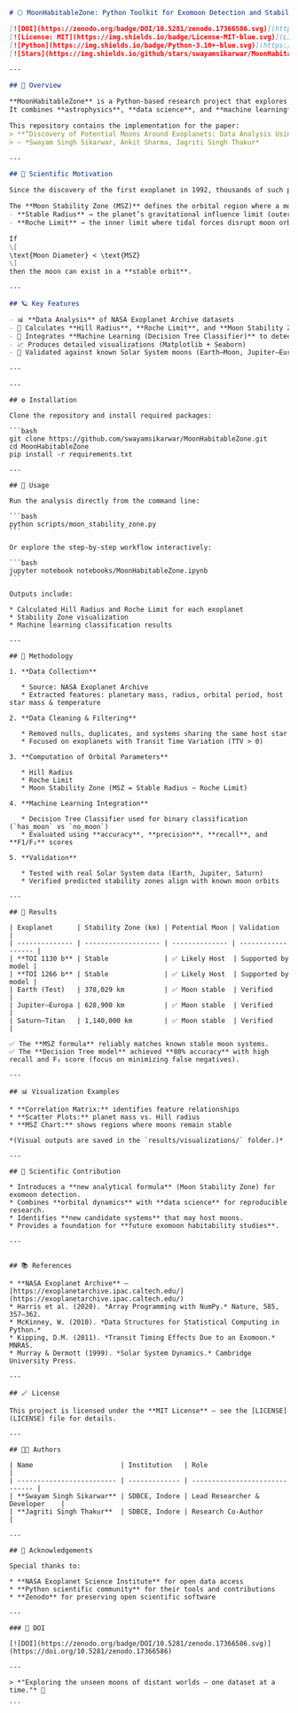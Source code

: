 ```markdown
# 🌕 MoonHabitableZone: Python Toolkit for Exomoon Detection and Stability Zone Analysis  

[![DOI](https://zenodo.org/badge/DOI/10.5281/zenodo.17366586.svg)](https://doi.org/10.5281/zenodo.17366586)
[![License: MIT](https://img.shields.io/badge/License-MIT-blue.svg)](LICENSE)
[![Python](https://img.shields.io/badge/Python-3.10+-blue.svg)](https://www.python.org/)
[![Stars](https://img.shields.io/github/stars/swayamsikarwar/MoonHabitableZone?style=social)](https://github.com/swayamsikarwar/MoonHabitableZone/stargazers)

---

## 📘 Overview  

**MoonHabitableZone** is a Python-based research project that explores the potential existence of **moons around exoplanets** using data-driven analysis and a newly proposed **Moon Stability Zone (MSZ)** formula.  
It combines **astrophysics**, **data science**, and **machine learning** to identify exoplanets that may host stable moons, expanding our understanding of planetary system dynamics beyond the Solar System.  

This repository contains the implementation for the paper:  
> **“Discovery of Potential Moons Around Exoplanets: Data Analysis Using Python and Development of a Moon Stability Zone Formula”**  
> — *Swayam Singh Sikarwar, Ankit Sharma, Jagriti Singh Thakur*  

---

## 🧠 Scientific Motivation  

Since the discovery of the first exoplanet in 1992, thousands of such planets have been found — yet **exomoons** remain one of astronomy’s greatest mysteries. Moons play critical roles in planetary stability, climate regulation, and habitability. Detecting and characterizing exomoons can provide valuable insights into the **formation and evolution** of planetary systems.  

The **Moon Stability Zone (MSZ)** defines the orbital region where a moon can remain stable — bounded by:  
- **Stable Radius** → the planet’s gravitational influence limit (outer bound)  
- **Roche Limit** → the inner limit where tidal forces disrupt moon orbits  

If  
\[
\text{Moon Diameter} < \text{MSZ}
\]  
then the moon can exist in a **stable orbit**.

---

## 🪐 Key Features  

- 📊 **Data Analysis** of NASA Exoplanet Archive datasets  
- 🧮 Calculates **Hill Radius**, **Roche Limit**, and **Moon Stability Zone**  
- 🤖 Integrates **Machine Learning (Decision Tree Classifier)** to detect potential moons  
- 📈 Produces detailed visualizations (Matplotlib + Seaborn)  
- 🔭 Validated against known Solar System moons (Earth–Moon, Jupiter–Europa, Saturn–Titan)  

---

```

````
---

## ⚙️ Installation  

Clone the repository and install required packages:  

```bash
git clone https://github.com/swayamsikarwar/MoonHabitableZone.git
cd MoonHabitableZone
pip install -r requirements.txt

---

## 🚀 Usage

Run the analysis directly from the command line:

```bash
python scripts/moon_stability_zone.py
```

Or explore the step-by-step workflow interactively:

```bash
jupyter notebook notebooks/MoonHabitableZone.ipynb
```

Outputs include:

* Calculated Hill Radius and Roche Limit for each exoplanet
* Stability Zone visualization
* Machine learning classification results

---

## 🧩 Methodology

1. **Data Collection**

   * Source: NASA Exoplanet Archive
   * Extracted features: planetary mass, radius, orbital period, host star mass & temperature

2. **Data Cleaning & Filtering**

   * Removed nulls, duplicates, and systems sharing the same host star
   * Focused on exoplanets with Transit Time Variation (TTV > 0)

3. **Computation of Orbital Parameters**

   * Hill Radius
   * Roche Limit
   * Moon Stability Zone (MSZ = Stable Radius − Roche Limit)

4. **Machine Learning Integration**

   * Decision Tree Classifier used for binary classification (`has_moon` vs `no_moon`)
   * Evaluated using **accuracy**, **precision**, **recall**, and **F1/F₂** scores

5. **Validation**

   * Tested with real Solar System data (Earth, Jupiter, Saturn)
   * Verified predicted stability zones align with known moon orbits

---

## 🌟 Results

| Exoplanet      | Stability Zone (km) | Potential Moon | Validation         |
| -------------- | ------------------- | -------------- | ------------------ |
| **TOI 1130 b** | Stable              | ✅ Likely Host  | Supported by model |
| **TOI 1266 b** | Stable              | ✅ Likely Host  | Supported by model |
| Earth (Test)   | 378,029 km          | ✅ Moon stable  | Verified           |
| Jupiter–Europa | 628,900 km          | ✅ Moon stable  | Verified           |
| Saturn–Titan   | 1,140,000 km        | ✅ Moon stable  | Verified           |

✅ The **MSZ formula** reliably matches known stable moon systems.
✅ The **Decision Tree model** achieved **80% accuracy** with high recall and F₂ score (focus on minimizing false negatives).

---

## 📊 Visualization Examples

* **Correlation Matrix:** identifies feature relationships
* **Scatter Plots:** planet mass vs. Hill radius
* **MSZ Chart:** shows regions where moons remain stable

*(Visual outputs are saved in the `results/visualizations/` folder.)*

---

## 🔬 Scientific Contribution

* Introduces a **new analytical formula** (Moon Stability Zone) for exomoon detection.
* Combines **orbital dynamics** with **data science** for reproducible research.
* Identifies **new candidate systems** that may host moons.
* Provides a foundation for **future exomoon habitability studies**.

---


## 📚 References

* **NASA Exoplanet Archive** — [https://exoplanetarchive.ipac.caltech.edu/](https://exoplanetarchive.ipac.caltech.edu/)
* Harris et al. (2020). *Array Programming with NumPy.* Nature, 585, 357–362.
* McKinney, W. (2010). *Data Structures for Statistical Computing in Python.*
* Kipping, D.M. (2011). *Transit Timing Effects Due to an Exomoon.* MNRAS.
* Murray & Dermott (1999). *Solar System Dynamics.* Cambridge University Press.

---

## 🪄 License

This project is licensed under the **MIT License** — see the [LICENSE](LICENSE) file for details.

---

## 👨‍💻 Authors

| Name                      | Institution   | Role                           |
| ------------------------- | ------------- | ------------------------------ |
| **Swayam Singh Sikarwar** | SDBCE, Indore | Lead Researcher & Developer    |
| **Jagriti Singh Thakur**  | SDBCE, Indore | Research Co-Author             |

---

## 🌌 Acknowledgements

Special thanks to:

* **NASA Exoplanet Science Institute** for open data access
* **Python scientific community** for their tools and contributions
* **Zenodo** for preserving open scientific software

---

### 🔗 DOI

[![DOI](https://zenodo.org/badge/DOI/10.5281/zenodo.17366586.svg)](https://doi.org/10.5281/zenodo.17366586)

---

> *"Exploring the unseen moons of distant worlds — one dataset at a time."* 🌙

```
